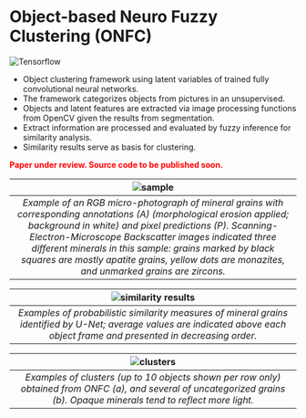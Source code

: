 # Object-based Neuro Fuzzy Clustering (ONFC)
![Tensorflow](https://img.shields.io/badge/Implemented%20in-Tensorflow-green.svg) <br>

- Object clustering framework using latent variables of trained fully convolutional neural networks.
- The framework categorizes objects from pictures in an unsupervised. 
- Objects and latent features are extracted via image processing functions from OpenCV given the results from segmentation.
- Extract information are processed and evaluated by fuzzy inference for similarity analysis.
- Similarity results serve as basis for clustering.

**<font color="red">Paper under review. Source code to be published soon.</font>**

| ![sample](https://raw.githubusercontent.com/cjuliani/tf-object-neuro-fuzzy-clustering/main/sample.PNG) |
|:--:|
| *Example of an RGB micro-photograph of mineral grains with corresponding annotations (A) (morphological erosion applied; background in white) and pixel predictions (P). Scanning-Electron-Microscope Backscatter images indicated three different minerals in this sample: grains marked by black squares are mostly apatite grains, yellow dots are monazites, and unmarked grains are zircons.*

| ![similarity results](https://raw.githubusercontent.com/cjuliani/tf-object-neuro-fuzzy-clustering/main/similarity.PNG) |
|:--:|
| *Examples of probabilistic similarity measures of mineral grains identified by U-Net; average values are indicated above each object frame and presented in decreasing order.*

| ![clusters](https://raw.githubusercontent.com/cjuliani/tf-object-neuro-fuzzy-clustering/main/clusters.PNG) |
|:--:|
| *Examples of clusters (up to 10 objects shown per row only) obtained from ONFC (a), and several of uncategorized grains (b). Opaque minerals tend to reflect more light.*
